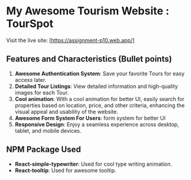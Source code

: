 # My Awesome Tourism Website : TourSpot

Visit the live site: [https://assignment-p10.web.app/]

## Features and Characteristics (Bullet points)

1. **Awesome Authentication System**: Save your favorite Tours for easy access later.
2. **Detailed Tour Listings**: View detailed information and high-quality images for each Tour.
3. **Cool animation**: With a cool animation for better UI, easily search for properties based on location, price, and other criteria, enhancing the visual appeal and usability of the website.
4. **Awesome Form System For Users**: form system for better UI
5. **Responsive Design**: Enjoy a seamless experience across desktop, tablet, and mobile devices.
## NPM Package Used

- **React-simple-typewriter**: Used for cool type writing animation.
- **React-tooltip**: Used for awesome tooltip.